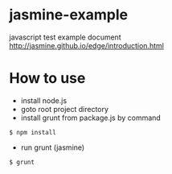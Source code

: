 # jasmine-example
javascript test example
document http://jasmine.github.io/edge/introduction.html

# How to use
- install node.js
- goto root project directory
- install grunt from package.js by command
```shell
$ npm install
```
- run grunt (jasmine)
```shell
$ grunt
```


